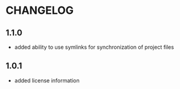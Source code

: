 CHANGELOG
=========

1.1.0
-----

 * added ability to use symlinks for synchronization of project files

1.0.1
-----

 * added license information
